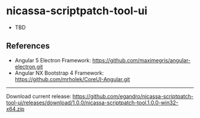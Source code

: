 # nicassa-scriptpatch-tool-ui

* TBD

## References

* Angular 5 Electron Framework: https://github.com/maximegris/angular-electron.git
* Angular NX Bootstrap 4 Framework: https://github.com/mrholek/CoreUI-Angular.git

---

Download current release: https://github.com/egandro/nicassa-scriptpatch-tool-ui/releases/download/1.0.0/nicassa-scriptpatch-tool.1.0.0-win32-x64.zip
